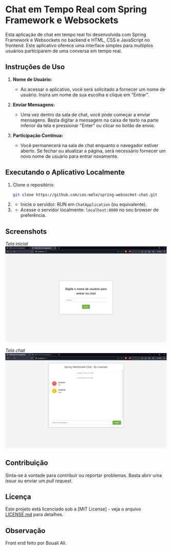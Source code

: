 # Chat em Tempo Real com Spring Framework e Websockets

Esta aplicação de chat em tempo real foi desenvolvida com Spring Framework e Websockets no backend e HTML, CSS e JavaScript no frontend. Este aplicativo oferece uma interface simples para multiplos usuários participarem de uma conversa em tempo real.

## Instruções de Uso

1. **Nome de Usuário:**
    - Ao acessar o aplicativo, você será solicitado a fornecer um nome de usuário. Insira um nome de sua escolha e clique em "Entrar".

2. **Enviar Mensagens:**
    - Uma vez dentro da sala de chat, você pode começar a enviar mensagens. Basta digitar a mensagem na caixa de texto na parte inferior da tela e pressionar "Enter" ou clicar no botão de envio.

3. **Participação Contínua:**
    - Você permanecerá na sala de chat enquanto o navegador estiver aberto. Se fechar ou atualizar a página, será necessário fornecer um novo nome de usuário para entrar novamente.


## Executando o Aplicativo Localmente

1. Clone o repositório:

   ```bash
   git clone https://github.com/cas-melo/spring-websocket-chat.git
   ```
2. - Inicie o servidor: RUN em `ChatApplication` (ou equivalente).

3. - Acesse o servidor localmente: `localhost:8080` no seu browser de preferência.

## Screenshots

*Tela inicial*
![Tela inicial](screenshot/Screenshot_1.png)


*Tela chat*
![Tela do chat](screenshot/Screenshot_2.png)

## Contribuição

Sinta-se à vontade para contribuir ou reportar problemas. Basta abrir uma *issue* ou enviar um *pull request*.

## Licença

Este projeto está licenciado sob a [MIT License] - veja o arquivo [LICENSE.md](LICENSE.md) para detalhes.

## Observação

Front end feito por Bouali Ali.
